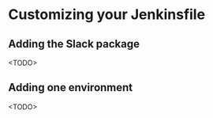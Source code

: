 # Customizing your Jenkinsfile

## Adding the Slack package

\<TODO>

## Adding one environment

\<TODO>